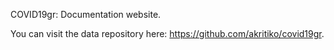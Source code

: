 COVID19gr: Documentation website.

You can visit the data repository here: https://github.com/akritiko/covid19gr.
